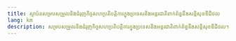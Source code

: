 ```yaml
---
title: ស្ថាប័នសម្របសម្រួលនិងជំរុញកិច្ចសហប្រតិបត្តិការក្នុងប្រទេសនិងអន្តរជាតិពាក់ព័ន្ធនឹងសន្តិសុខឌីជីថល
lang: km
description: សម្របសម្រួលនិងជំរុញកិច្ចសហប្រតិបត្តិការក្នុងប្រទេសនិងអន្តរជាតិពាក់ព័ន្ធនឹងសន្តិសុខឌីជីថល។
---
```

